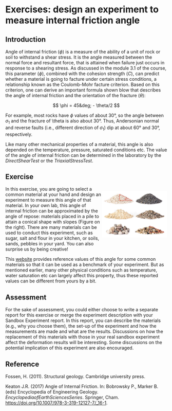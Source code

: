 # Exercises: design an experiment to measure internal friction angle 

## Introduction

Angle of internal friction ($\phi$) is a measure of the ability of a unit of rock or soil to withstand a shear stress. It is the angle measured between the normal force and resultant force, that is attained when failure just occurs in response to a shearing stress. As discussed in the module 3.1 of the course, this parameter ($\phi$), combined with the cohesion strength ($C$), can predict whether a material is going to facture under certain stress conditions, a relationship known as the Coulomb-Mohr facture criterion. Based on this criterion, one can derive an important formula shown blow that describes the angle of internal friction and the orientation of the fracture ($\theta$):

$$
\phi = 45&deg; - \theta/2
$$

For example, most rocks have $\phi$ values of about 30&deg;, so the angle between $\sigma_1$ and the fracture of \theta is also about 30&deg;. Thus, Andersonian normal and reverse faults (i.e., different direction of $\sigma_1$) dip at about 60&deg; and 30&deg;, respectively.	

Like many other mechanical properties of a material, this angle is also depended on the temperature, pressure, saturated conditions etc. The value of the angle of internal friction can be determined in the laboratory by the $Direct Shear Test$ or the $Triaxial Stress Test$.

## Exercise

<div style="width:40%;float:right;">

![](Figures/FrictionAngle/Figure.jpg)

</div>

In this exercise, you are going to select a common material at your hand and design an experiment to measure this angle of that material. In your own lab, this angle of internal friction can be approximated by the angle of repose: materials placed in a pile to attain a conical shape with slopes (Figure on the right). There are many materials can be used to conduct this experiment, such as sugar, salt and flour in your kitchen, or soils, sands, pebbles in your yard. You can also surprise us by being creative! 

This [website](http://www.geotechdata.info/parameter/angle-of-friction) provides reference values of this angle for some common materials so that it can be used as a benchmark of your experiment. But as mentioned earlier, many other physical conditions such as temperature, water saturation etc can largely affect this property, thus these reported values can be different from yours by a bit. 

## Assessment

For the sake of assessment, you could either choose to write a separate report for this exercise or merge the experiment description with your Sandbox Experiment report. In this report, you can describe the materials (e.g., why you choose them), the set-up of the experiment and how the measurements are made and what are the results. Discussions on how the replacement of this materials with those in your real sandbox experiment affect the deformation results will be interesting. Some discussions on the potential implication of this experiment are also encouraged. 

## Reference
Fossen, H. (2011). Structural geology. Cambridge university press.

Keaton J.R. (2017) Angle of Internal Friction. In: Bobrowsky P., Marker B. (eds) Encyclopedia of Engineering Geology. $Encyclopedia of Earth Sciences Series$. Springer, Cham. https://doi.org/10.1007/978-3-319-12127-7/_16-1.

